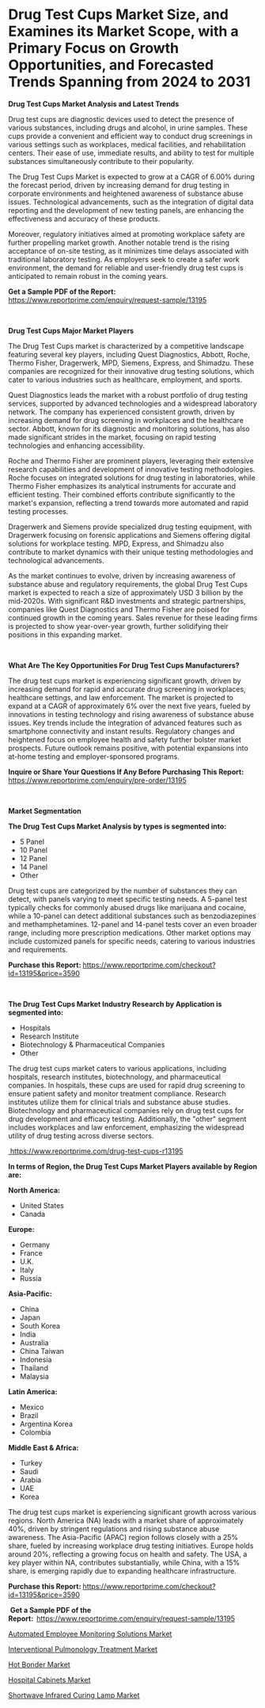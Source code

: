 <p><h1>Drug Test Cups Market Size, and Examines its Market Scope, with a Primary Focus on Growth Opportunities, and Forecasted Trends Spanning from 2024 to 2031</h1></p><p><strong>Drug Test Cups Market Analysis and Latest Trends</strong></p>
<p><p>Drug test cups are diagnostic devices used to detect the presence of various substances, including drugs and alcohol, in urine samples. These cups provide a convenient and efficient way to conduct drug screenings in various settings such as workplaces, medical facilities, and rehabilitation centers. Their ease of use, immediate results, and ability to test for multiple substances simultaneously contribute to their popularity.</p><p>The Drug Test Cups Market is expected to grow at a CAGR of 6.00% during the forecast period, driven by increasing demand for drug testing in corporate environments and heightened awareness of substance abuse issues. Technological advancements, such as the integration of digital data reporting and the development of new testing panels, are enhancing the effectiveness and accuracy of these products.</p><p>Moreover, regulatory initiatives aimed at promoting workplace safety are further propelling market growth. Another notable trend is the rising acceptance of on-site testing, as it minimizes time delays associated with traditional laboratory testing. As employers seek to create a safer work environment, the demand for reliable and user-friendly drug test cups is anticipated to remain robust in the coming years.</p></p>
<p><strong>Get a Sample PDF of the Report:&nbsp;</strong> <a href="https://www.reportprime.com/enquiry/request-sample/13195?utm_campaign=37&utm_medium=2&utm_source=Github&utm_content=ia&utm_term=25112024&utm_id=drug-test-cups">https://www.reportprime.com/enquiry/request-sample/13195</a></p>
<p>&nbsp;</p>
<p><strong>Drug Test Cups Major Market Players</strong></p>
<p><p>The Drug Test Cups market is characterized by a competitive landscape featuring several key players, including Quest Diagnostics, Abbott, Roche, Thermo Fisher, Dragerwerk, MPD, Siemens, Express, and Shimadzu. These companies are recognized for their innovative drug testing solutions, which cater to various industries such as healthcare, employment, and sports.</p><p>Quest Diagnostics leads the market with a robust portfolio of drug testing services, supported by advanced technologies and a widespread laboratory network. The company has experienced consistent growth, driven by increasing demand for drug screening in workplaces and the healthcare sector. Abbott, known for its diagnostic and monitoring solutions, has also made significant strides in the market, focusing on rapid testing technologies and enhancing accessibility.</p><p>Roche and Thermo Fisher are prominent players, leveraging their extensive research capabilities and development of innovative testing methodologies. Roche focuses on integrated solutions for drug testing in laboratories, while Thermo Fisher emphasizes its analytical instruments for accurate and efficient testing. Their combined efforts contribute significantly to the market's expansion, reflecting a trend towards more automated and rapid testing processes.</p><p>Dragerwerk and Siemens provide specialized drug testing equipment, with Dragerwerk focusing on forensic applications and Siemens offering digital solutions for workplace testing. MPD, Express, and Shimadzu also contribute to market dynamics with their unique testing methodologies and technological advancements.</p><p>As the market continues to evolve, driven by increasing awareness of substance abuse and regulatory requirements, the global Drug Test Cups market is expected to reach a size of approximately USD 3 billion by the mid-2020s. With significant R&D investments and strategic partnerships, companies like Quest Diagnostics and Thermo Fisher are poised for continued growth in the coming years. Sales revenue for these leading firms is projected to show year-over-year growth, further solidifying their positions in this expanding market.</p></p>
<p>&nbsp;</p>
<p><strong>What Are The Key Opportunities For Drug Test Cups Manufacturers?</strong></p>
<p><p>The drug test cups market is experiencing significant growth, driven by increasing demand for rapid and accurate drug screening in workplaces, healthcare settings, and law enforcement. The market is projected to expand at a CAGR of approximately 6% over the next five years, fueled by innovations in testing technology and rising awareness of substance abuse issues. Key trends include the integration of advanced features such as smartphone connectivity and instant results. Regulatory changes and heightened focus on employee health and safety further bolster market prospects. Future outlook remains positive, with potential expansions into at-home testing and employer-sponsored programs.</p></p>
<p><strong>Inquire or Share Your Questions If Any Before Purchasing This Report:</strong> <a href="https://www.reportprime.com/enquiry/pre-order/13195?utm_campaign=37&utm_medium=2&utm_source=Github&utm_content=ia&utm_term=25112024&utm_id=drug-test-cups">https://www.reportprime.com/enquiry/pre-order/13195</a></p>
<p>&nbsp;</p>
<p><strong>Market Segmentation</strong></p>
<p><strong>The Drug Test Cups Market Analysis by types is segmented into:</strong></p>
<p><ul><li>5 Panel</li><li>10 Panel</li><li>12 Panel</li><li>14 Panel</li><li>Other</li></ul></p>
<p><p>Drug test cups are categorized by the number of substances they can detect, with panels varying to meet specific testing needs. A 5-panel test typically checks for commonly abused drugs like marijuana and cocaine, while a 10-panel can detect additional substances such as benzodiazepines and methamphetamines. 12-panel and 14-panel tests cover an even broader range, including more prescription medications. Other market options may include customized panels for specific needs, catering to various industries and requirements.</p></p>
<p><strong>Purchase this Report:&nbsp;</strong><a href="https://www.reportprime.com/checkout?id=13195&price=3590&utm_campaign=37&utm_medium=2&utm_source=Github&utm_content=ia&utm_term=25112024&utm_id=drug-test-cups">https://www.reportprime.com/checkout?id=13195&price=3590</a></p>
<p>&nbsp;</p>
<p><strong>The Drug Test Cups Market Industry Research by Application is segmented into:</strong></p>
<p><ul><li>Hospitals</li><li>Research Institute</li><li>Biotechnology & Pharmaceutical Companies</li><li>Other</li></ul></p>
<p><p>The drug test cups market caters to various applications, including hospitals, research institutes, biotechnology, and pharmaceutical companies. In hospitals, these cups are used for rapid drug screening to ensure patient safety and monitor treatment compliance. Research institutes utilize them for clinical trials and substance abuse studies. Biotechnology and pharmaceutical companies rely on drug test cups for drug development and efficacy testing. Additionally, the "other" segment includes workplaces and law enforcement, emphasizing the widespread utility of drug testing across diverse sectors.</p></p>
<p><a href="https://www.reportprime.com/drug-test-cups-r13195?utm_campaign=37&utm_medium=2&utm_source=Github&utm_content=ia&utm_term=25112024&utm_id=drug-test-cups">&nbsp;https://www.reportprime.com/drug-test-cups-r13195</a></p>
<p><strong>In terms of Region, the Drug Test Cups Market Players available by Region are:</strong></p>
<p>
    <p> <strong> North America: </strong>
        <ul>
            <li>United States</li>
            <li>Canada</li>
        </ul>
        </p> 
    <p> <strong> Europe: </strong>
        <ul>
            <li>Germany</li>
            <li>France</li>
            <li>U.K.</li>
            <li>Italy</li>
            <li>Russia</li>
        </ul>
        </p> 
    <p> <strong> Asia-Pacific: </strong>
        <ul>
            <li>China</li>
            <li>Japan</li>
            <li>South Korea</li>
            <li>India</li>
            <li>Australia</li>
            <li>China Taiwan</li>
            <li>Indonesia</li>
            <li>Thailand</li>
            <li>Malaysia</li>
        </ul>
        </p> 
    <p> <strong> Latin America: </strong>
        <ul>
            <li>Mexico</li>
            <li>Brazil</li>
            <li>Argentina Korea</li>
            <li>Colombia</li>
        </ul>
        </p> 
    <p> <strong> Middle East & Africa: </strong>
        <ul>
            <li>Turkey</li>
            <li>Saudi</li>
            <li>Arabia</li>
            <li>UAE</li>
            <li>Korea</li>
        </ul>
    </p>
    </p>
<p><p>The drug test cups market is experiencing significant growth across various regions. North America (NA) leads with a market share of approximately 40%, driven by stringent regulations and rising substance abuse awareness. The Asia-Pacific (APAC) region follows closely with a 25% share, fueled by increasing workplace drug testing initiatives. Europe holds around 20%, reflecting a growing focus on health and safety. The USA, a key player within NA, contributes substantially, while China, with a 15% share, is emerging rapidly due to expanding healthcare infrastructure.</p></p>
<p><strong>Purchase this Report: </strong><a href="https://www.reportprime.com/checkout?id=13195&price=3590&utm_campaign=37&utm_medium=2&utm_source=Github&utm_content=ia&utm_term=25112024&utm_id=drug-test-cups">https://www.reportprime.com/checkout?id=13195&price=3590</a></p>
<p>&nbsp;<strong>Get a Sample PDF of the Report:&nbsp;&nbsp;</strong><a href="https://www.reportprime.com/enquiry/request-sample/13195?utm_campaign=37&utm_medium=2&utm_source=Github&utm_content=ia&utm_term=25112024&utm_id=drug-test-cups">https://www.reportprime.com/enquiry/request-sample/13195</a></p>
<p><strong></strong></p>
<p><p><a href="https://issuu.com/reportprime-2/docs/automated-employee-monitoring-solut_a6d8a46204a171?utm_campaign=37&utm_medium=2&utm_source=Github&utm_content=ia&utm_term=25112024&utm_id=drug-test-cups">Automated Employee Monitoring Solutions Market</a></p><p><a href="https://issuu.com/reportprime-2/docs/interventional-pulmonology-treatmen_743a98d5c1adc2?utm_campaign=37&utm_medium=2&utm_source=Github&utm_content=ia&utm_term=25112024&utm_id=drug-test-cups">Interventional Pulmonology Treatment Market</a></p><p><a href="https://www.linkedin.com/pulse/projected-growth-hot-bonder-market-68-cagr-from-2024-2031-salesurv-6pg3e?utm_campaign=37&utm_medium=2&utm_source=Github&utm_content=ia&utm_term=25112024&utm_id=drug-test-cups">Hot Bonder Market</a></p><p><a href="https://github.com/SamiaHussain82/Market-Research-Report-List-1/blob/main/hospital-cabinets-market.md?utm_campaign=37&utm_medium=2&utm_source=Github&utm_content=ia&utm_term=25112024&utm_id=drug-test-cups">Hospital Cabinets Market</a></p><p><a href="https://www.linkedin.com/pulse/shortwave-infrared-curing-lamp-market-review-strategic-growth-1lere?utm_campaign=37&utm_medium=2&utm_source=Github&utm_content=ia&utm_term=25112024&utm_id=drug-test-cups">Shortwave Infrared Curing Lamp Market</a></p></p>